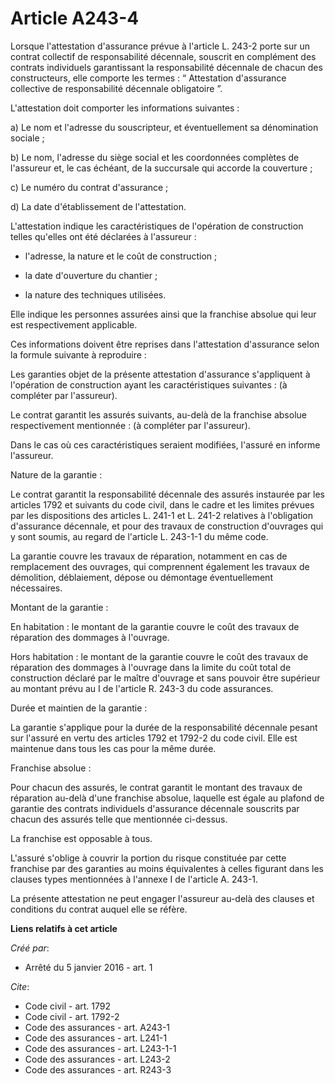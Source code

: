 # Article A243-4

Lorsque l'attestation d'assurance prévue à l'article L. 243-2 porte sur un contrat collectif de responsabilité décennale,
souscrit en complément des contrats individuels garantissant la responsabilité décennale de chacun des constructeurs, elle
comporte les termes : “ Attestation d'assurance collective de responsabilité décennale obligatoire ”. 

L'attestation doit comporter les informations suivantes : 

a) Le nom et l'adresse du souscripteur, et éventuellement sa dénomination sociale ; 

b) Le nom, l'adresse du siège social et les coordonnées complètes de l'assureur et, le cas échéant, de la succursale qui
accorde la couverture ; 

c) Le numéro du contrat d'assurance ; 

d) La date d'établissement de l'attestation. 

L'attestation indique les caractéristiques de l'opération de construction telles qu'elles ont été déclarées à l'assureur :

- l'adresse, la nature et le coût de construction ;

- la date d'ouverture du chantier ;

- la nature des techniques utilisées. 

Elle indique les personnes assurées ainsi que la franchise absolue qui leur est respectivement applicable. 

Ces informations doivent être reprises dans l'attestation d'assurance selon la formule suivante à reproduire : 

Les garanties objet de la présente attestation d'assurance s'appliquent à l'opération de construction ayant les
caractéristiques suivantes : (à compléter par l'assureur). 

Le contrat garantit les assurés suivants, au-delà de la franchise absolue respectivement mentionnée : (à compléter par
l'assureur). 

Dans le cas où ces caractéristiques seraient modifiées, l'assuré en informe l'assureur. 

Nature de la garantie : 

Le contrat garantit la responsabilité décennale des assurés instaurée par les articles 1792 et suivants du code civil, dans
le cadre et les limites prévues par les dispositions des articles L. 241-1 et L. 241-2 relatives à l'obligation d'assurance
décennale, et pour des travaux de construction d'ouvrages qui y sont soumis, au regard de l'article L. 243-1-1 du même code. 

La garantie couvre les travaux de réparation, notamment en cas de remplacement des ouvrages, qui comprennent également les
travaux de démolition, déblaiement, dépose ou démontage éventuellement nécessaires. 

Montant de la garantie : 

En habitation : le montant de la garantie couvre le coût des travaux de réparation des dommages à l'ouvrage. 

Hors habitation : le montant de la garantie couvre le coût des travaux de réparation des dommages à l'ouvrage dans la limite
du coût total de construction déclaré par le maître d'ouvrage et sans pouvoir être supérieur au montant prévu au I de
l'article R. 243-3 du code assurances. 

Durée et maintien de la garantie : 

La garantie s'applique pour la durée de la responsabilité décennale pesant sur l'assuré en vertu des articles 1792 et 1792-2
du code civil. Elle est maintenue dans tous les cas pour la même durée. 

Franchise absolue : 

Pour chacun des assurés, le contrat garantit le montant des travaux de réparation au-delà d'une franchise absolue, laquelle
est égale au plafond de garantie des contrats individuels d'assurance décennale souscrits par chacun des assurés telle que
mentionnée ci-dessus. 

La franchise est opposable à tous. 

L'assuré s'oblige à couvrir la portion du risque constituée par cette franchise par des garanties au moins équivalentes à
celles figurant dans les clauses types mentionnées à l'annexe I de l'article A. 243-1. 

La présente attestation ne peut engager l'assureur au-delà des clauses et conditions du contrat auquel elle se réfère.

**Liens relatifs à cet article**

_Créé par_:

  - Arrêté du 5 janvier 2016 - art. 1

_Cite_:

  - Code civil - art. 1792
  - Code civil - art. 1792-2
  - Code des assurances - art. A243-1
  - Code des assurances - art. L241-1
  - Code des assurances - art. L243-1-1
  - Code des assurances - art. L243-2
  - Code des assurances - art. R243-3
